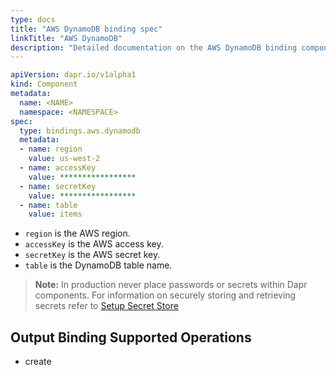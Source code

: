 ```yaml
---
type: docs
title: "AWS DynamoDB binding spec"
linkTitle: "AWS DynamoDB"
description: "Detailed documentation on the AWS DynamoDB binding component"
---
```


```yaml
apiVersion: dapr.io/v1alpha1
kind: Component
metadata:
  name: <NAME>
  namespace: <NAMESPACE>
spec:
  type: bindings.aws.dynamodb
  metadata:
  - name: region
    value: us-west-2
  - name: accessKey
    value: *****************
  - name: secretKey
    value: *****************
  - name: table
    value: items
```

- `region` is the AWS region.
- `accessKey` is the AWS access key.
- `secretKey` is the AWS secret key.
- `table` is the DynamoDB table name.

> **Note:** In production never place passwords or secrets within Dapr components. For information on securely storing and retrieving secrets refer to [Setup Secret Store](../../../howto/setup-secret-store)

## Output Binding Supported Operations

* create